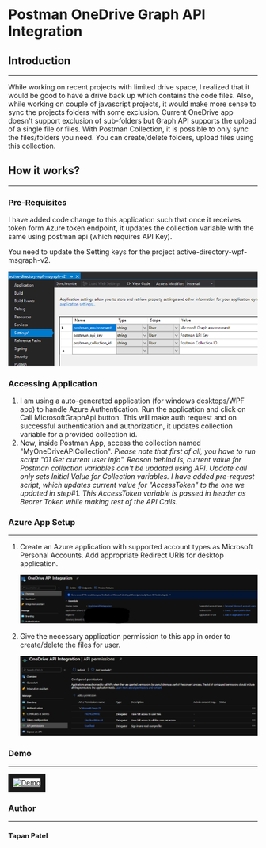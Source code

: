 # Postman OneDrive Graph API Integration

## Introduction
---
While working on recent projects with limited drive space, I realized that it would be good to have a drive back up which contains the code files. Also, while working on couple of javascript projects, it would make more sense to sync the projects folders with some exclusion. Current OneDrive app doesn't support exclusion of sub-folders but Graph API supports the upload of a single file or files. With Postman Collection, it is possible to only sync the files/folders you need. You can create/delete folders, upload files using this collection.

## How it works?
---
### Pre-Requisites

I have added code change to this application such that once it receives token form Azure token endpoint, it updates the collection variable with the same using postman api (which requires API Key). 

You need to update the Setting keys for the project active-directory-wpf-msgraph-v2.

![Project Settings](images/ProjectSettings.png)

### Accessing Application

1. I am using a auto-generated application (for windows desktops/WPF app) to handle Azure Authentication. Run the application and click on Call MicrosoftGraphApi button. This will make auth request and on successful authentication and authorization, it updates collection variable for a provided collection id.
2. Now, inside Postman App, access the collection named "MyOneDriveAPICollection". _Please note that first of all, you have to run script "01 Get current user info". Reason behind is, current value for Postman collection variables can't be updated using API. Update call only sets Initial Value for Collection variables. I have added pre-request script, which updates current value for "AccessToken" to the one we updated in step#1. This AccessToken variable is passed in header as Bearer Token while making rest of the API Calls._  


### Azure App Setup
---

1. Create an Azure application with supported account types as Microsoft Personal Accounts. Add appropriate Redirect URIs for desktop application.
   
   ![Application Setup](images/AppSetup.png)
2. Give the necessary application permission to this app in order to create/delete the files for user.
   
   ![Application Permissions](images/AppPermissions.png)

### Demo
---

<a href="http://www.youtube.com/watch?feature=player_embedded&v=iJQTTGkK3Kg
" target="_blank"><img src="#" 
alt="Demo" width="240" height="180" border="10" /></a>

### Author
---
#### Tapan Patel 